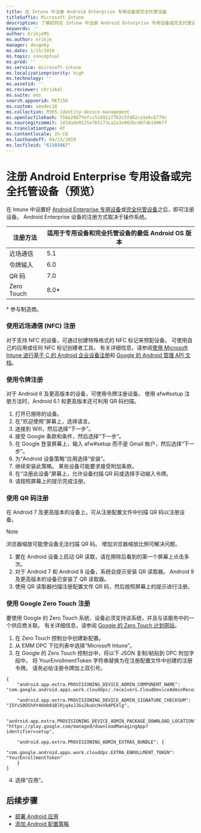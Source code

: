 ```yaml
---
title: 在 Intune 中注册 Android Enterprise 专用设备或完全托管设备
titleSuffix: Microsoft Intune
description: 了解如何在 Intune 中注册 Android Enterprise 专用设备或完全托管设备。
keywords: ''
author: ErikjeMS
ms.author: erikje
manager: dougeby
ms.date: 1/15/2018
ms.topic: conceptual
ms.prod: ''
ms.service: microsoft-intune
ms.localizationpriority: high
ms.technology: ''
ms.assetid: ''
ms.reviewer: chrisbal
ms.suite: ems
search.appverid: MET150
ms.custom: seodec18
ms.collection: M365-identity-device-management
ms.openlocfilehash: f56e2987fefcc514911f762c5fd82ca1ebc6779c
ms.sourcegitcommit: 143dade9125e7b5173ca2a3a902bcd6f4b14067f
ms.translationtype: HT
ms.contentlocale: zh-CN
ms.lasthandoff: 04/23/2019
ms.locfileid: "61503867"
---
```

# <a name="enroll-your-android-enterprise-dedicated-devices-or-fully-managed-devices-preview"></a>注册 Android Enterprise 专用设备或完全托管设备（预览）

在 Intune 中设置好 [Android Enterprise 专用设备](android-kiosk-enroll.md)或[完全托管设备](android-fully-managed-enroll.md)之后，即可注册设备。 Android Enterprise 设备的注册方式取决于操作系统。

| 注册方法 | 适用于专用设备和完全托管设备的最低 Android OS 版本 |
| ----- | ----- |
| 近场通信 | 5.1 |
| 令牌输入 | 6.0 |
| QR 码 | 7.0 |
| Zero Touch  | 8.0\* |

\* 参与制造商。

### <a name="enroll-by-using-near-field-communication-nfc"></a>使用近场通信 (NFC) 注册

对于支持 NFC 的设备，可通过创建特殊格式的 NFC 标记来预配设备。 可使用自己的应用或任何 NFC 标记创建者工具。 有关详细信息，请参阅[使用 Microsoft Intune 进行基于 C 的 Android 企业设备注册](https://blogs.technet.microsoft.com/cbernier/2018/10/15/nfc-based-android-enterprise-device-enrollment-with-microsoft-intune/)和 [Google 的 Android 管理 API 文档](https://developers.google.com/android/management/provision-device#nfc_method)。

### <a name="enroll-by-using-a-token"></a>使用令牌注册

对于 Android 6 及更高版本的设备，可使用令牌注册设备。 使用 afw#setup 注册方法时，Android 6.1 和更高版本还可利用 QR 码扫描。

1. 打开已擦除的设备。
2. 在“欢迎使用”屏幕上，选择语言。
3. 连接到 Wifi，然后选择“下一步”。
4. 接受 Google 条款和条件，然后选择“下一步”。
5. 在 Google 登录屏幕上，输入 afw#setup 而不是 Gmail 帐户，然后选择“下一步”。
6. 为“Android 设备策略”应用选择“安装”。
7. 继续安装此策略。  某些设备可能要求接受附加条款。 
8. 在“注册此设备”屏幕上，允许设备扫描 QR 码或选择手动输入令牌。
9. 请按照屏幕上的提示完成注册。 

### <a name="enroll-by-using-a-qr-code"></a>使用 QR 码注册

在 Android 7 及更高版本的设备上，可从注册配置文件中扫描 QR 码以注册设备。

> [!Note]
> 浏览器缩放可能使设备无法扫描 QR 码。 增加浏览器缩放比例可解决问题。

1. 要在 Android 设备上启动 QR 读取，请在擦除后看到的第一个屏幕上点击多次。
2. 对于 Android 7 和 Android 8 设备，系统会提示安装 QR 读取器。 Android 9 及更高版本的设备已安装了 QR 读取器。
3. 使用 QR 读取器扫描注册配置文件 QR 码，然后按照屏幕上的提示进行注册。

### <a name="enroll-by-using-google-zero-touch"></a>使用 Google Zero Touch 注册

要使用 Google 的 Zero Touch 系统，设备必须支持该系统，并且与该服务中的一个供应商关联。  有关详细信息，请参阅 [Google 的 Zero Touch 计划网站](https://www.android.com/enterprise/management/zero-touch/)。 

1. 在 Zero Touch 控制台中创建新配置。
2. 从 EMM DPC 下拉列表中选择“Microsoft Intune”。
3. 在 Google 的 Zero Touch 控制台中，将以下 JSON 复制/粘贴到 DPC 附加字段中。 将 YourEnrollmentToken 字符串替换为在注册配置文件中创建的注册令牌。 请务必给注册令牌加上双引号。

```
{ 
    "android.app.extra.PROVISIONING_DEVICE_ADMIN_COMPONENT_NAME": "com.google.android.apps.work.clouddpc/.receivers.CloudDeviceAdminReceiver", 

    "android.app.extra.PROVISIONING_DEVICE_ADMIN_SIGNATURE_CHECKSUM": "I5YvS0O5hXY46mb01BlRjq4oJJGs2kuUcHvVkAPEXlg", 

    "android.app.extra.PROVISIONING_DEVICE_ADMIN_PACKAGE_DOWNLOAD_LOCATION": "https://play.google.com/managed/downloadManagingApp?identifier=setup", 

    "android.app.extra.PROVISIONING_ADMIN_EXTRAS_BUNDLE": { 
        "com.google.android.apps.work.clouddpc.EXTRA_ENROLLMENT_TOKEN": "YourEnrollmentToken" 
    } 
} 
```
4. 选择“应用”。


## <a name="next-steps"></a>后续步骤
- [部署 Android 应用](apps-deploy.md)
- [添加 Android 配置策略](device-profiles.md)

